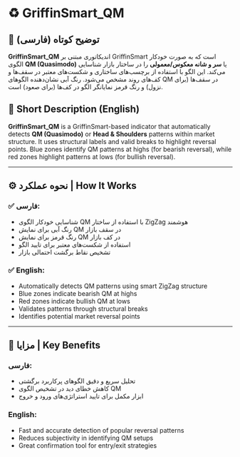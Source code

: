 # ♻️ GriffinSmart_QM

## 📌 توضیح کوتاه (فارسی)
**GriffinSmart_QM** اندیکاتوری مبتنی بر GriffinSmart است که به صورت خودکار الگوی **QM (Quasimodo)** یا **سر و شانه معکوس/معمولی** را در ساختار بازار شناسایی می‌کند. این الگو با استفاده از برچسب‌های ساختاری و شکست‌های معتبر در سقف‌ها و کف‌های روند مشخص می‌شود. رنگ آبی نشان‌دهنده الگوهای QM در سقف‌ها (برای نزول) و رنگ قرمز نمایانگر الگو در کف‌ها (برای صعود) است.

## 📌 Short Description (English)
**GriffinSmart_QM** is a GriffinSmart-based indicator that automatically detects **QM (Quasimodo)** or **Head & Shoulders** patterns within market structure. It uses structural labels and valid breaks to highlight reversal points. Blue zones identify QM patterns at highs (for bearish reversal), while red zones highlight patterns at lows (for bullish reversal).

---

## ⚙️ نحوه عملکرد | How It Works

### ✅ فارسی:
- شناسایی خودکار الگوی QM با استفاده از ساختار ZigZag هوشمند  
- رنگ آبی برای نمایش QM در سقف بازار  
- رنگ قرمز برای نمایش QM در کف بازار  
- استفاده از شکست‌های معتبر برای تایید الگو  
- تشخیص نقاط برگشت احتمالی بازار  

### ✅ English:
- Automatically detects QM patterns using smart ZigZag structure  
- Blue zones indicate bearish QM at highs  
- Red zones indicate bullish QM at lows  
- Validates patterns through structural breaks  
- Identifies potential market reversal points  

---

## 🌟 مزایا | Key Benefits

### فارسی:
- تحلیل سریع و دقیق الگوهای پرکاربرد برگشتی  
- کاهش خطای دید در تشخیص الگوی QM  
- ابزار مکمل برای تایید استراتژی‌های ورود و خروج  

### English:
- Fast and accurate detection of popular reversal patterns  
- Reduces subjectivity in identifying QM setups  
- Great confirmation tool for entry/exit strategies  
